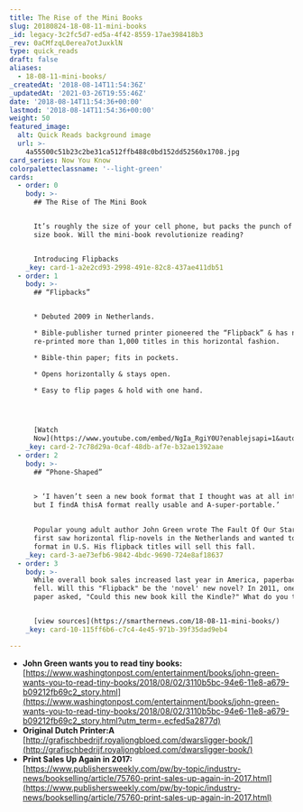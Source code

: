```yaml
---
title: The Rise of the Mini Books
slug: 20180824-18-08-11-mini-books
_id: legacy-3c2fc5d7-ed5a-4f42-8559-17ae398418b3
_rev: 0aCMfzqL0erea7otJuxklN
type: quick_reads
draft: false
aliases:
  - 18-08-11-mini-books/
_createdAt: '2018-08-14T11:54:36Z'
_updatedAt: '2021-03-26T19:55:46Z'
date: '2018-08-14T11:54:36+00:00'
lastmod: '2018-08-14T11:54:36+00:00'
weight: 50
featured_image:
  alt: Quick Reads background image
  url: >-
    4a55500c51b23c2be31ca512ffb488c0bd152dd52560x1708.jpg
card_series: Now You Know
colorpaletteclassname: '--light-green'
cards:
  - order: 0
    body: >-
      ## The Rise of The Mini Book


      It’s roughly the size of your cell phone, but packs the punch of a regular
      size book. Will the mini-book revolutionize reading?


      Introducing Flipbacks
    _key: card-1-a2e2cd93-2998-491e-82c8-437ae411db51
  - order: 1
    body: >-
      ## “Flipbacks”


      * Debuted 2009 in Netherlands.

      * Bible-publisher turned printer pioneered the “Flipback” & has now
      re-printed more than 1,000 titles in this horizontal fashion.

      * Bible-thin paper; fits in pockets.

      * Opens horizontally & stays open.

      * Easy to flip pages & hold with one hand.




      [Watch
      Now](https://www.youtube.com/embed/NgIa_RgiY0U?enablejsapi=1&autoplay=1&rel=0)
    _key: card-2-7c78d29a-0caf-48db-af7e-b32ae1392aae
  - order: 2
    body: >-
      ## “Phone-Shaped”


      > ‘I haven’t seen a new book format that I thought was at all interesting,
      but I findA thisA format really usable and A-super-portable.’  
        
        
      Popular young adult author John Green wrote The Fault Of Our Stars. He
      first saw horizontal flip-novels in the Netherlands and wanted to try
      format in U.S. His flipback titles will sell this fall.
    _key: card-3-ae73efb6-9842-4bdc-9690-724e8af18637
  - order: 3
    body: >-
      While overall book sales increased last year in America, paperback sales
      fell. Will this "Flipback" be the 'novel' new novel? In 2011, one European
      paper asked, "Could this new book kill the Kindle?" What do you think?


      [view sources](https://smarthernews.com/18-08-11-mini-books/)
    _key: card-10-115ff6b6-c7c4-4e45-971b-39f35dad9eb4

---
```

* **John Green wants you to read tiny books:** [https://www.washingtonpost.com/entertainment/books/john-green-wants-you-to-read-tiny-books/2018/08/02/3110b5bc-94e6-11e8-a679-b09212fb69c2_story.html](https://www.washingtonpost.com/entertainment/books/john-green-wants-you-to-read-tiny-books/2018/08/02/3110b5bc-94e6-11e8-a679-b09212fb69c2_story.html?utm_term=.ecfed5a2877d)
* **Original Dutch Printer:A**  
[http://grafischbedrijf.royaljongbloed.com/dwarsligger-book/](http://grafischbedrijf.royaljongbloed.com/dwarsligger-book/)
* **Print Sales Up Again in 2017:**  
[https://www.publishersweekly.com/pw/by-topic/industry-news/bookselling/article/75760-print-sales-up-again-in-2017.html](https://www.publishersweekly.com/pw/by-topic/industry-news/bookselling/article/75760-print-sales-up-again-in-2017.html)